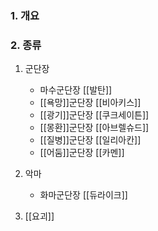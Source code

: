 
### 1. 개요

### 2. 종류

1) 군단장
   - 마수군단장 [[발탄]]
   - [[욕망]]군단장 [[비아키스]]
   - [[광기]]군단장 [[쿠크세이튼]]
   - [[몽환]]군단장 [[아브렐슈드]]
   - [[질병]]군단장 [[일리아칸]]
   - [[어둠]]군단장 [[카멘]]
   
2) 악마
   - 화마군단장 [[듀라이크]]
   
3) [[요괴]]

